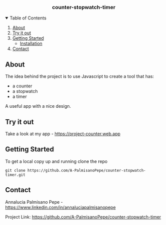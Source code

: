 <br />
<p align="center">
  <h3 align="center">counter-stopwatch-timer</h3>
  </p>
</p>

<details open="open">
  <summary>Table of Contents</summary>
  <ol>
    <li>
      <a href="#about">About</a>
    </li>
    <li>
      <a href="#try-it-out">Try it out</a>
    </li>
    <li>
      <a href="#getting-started">Getting Started</a>
      <ul>
        <li><a href="#installation">Installation</a></li>
      </ul>
    </li>
    <li><a href="#contact">Contact</a></li>
  </ol>
</details>


## About
The idea behind the project is to use Javascript to create a tool that has:
* a counter
* a stopwatch
* a timer


A useful app with a nice design.

## Try it out

Take a look at my app - https://project-counter.web.app


## Getting Started 
To get a local copy up and running clone the repo


` git clone https://github.com/A-PalmisanoPepe/counter-stopwatch-timer.git `
## Contact
Annalucia Palmisano Pepe - https://www.linkedin.com/in/annaluciapalmisanopepe


Project Link: https://github.com/A-PalmisanoPepe/counter-stopwatch-timer
